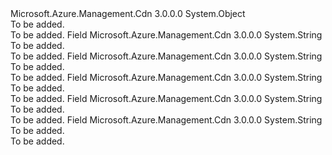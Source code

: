 <Type Name="SkuName" FullName="Microsoft.Azure.Management.Cdn.Models.SkuName">
  <TypeSignature Language="C#" Value="public static class SkuName" />
  <TypeSignature Language="ILAsm" Value=".class public auto ansi abstract sealed beforefieldinit SkuName extends System.Object" />
  <TypeSignature Language="DocId" Value="T:Microsoft.Azure.Management.Cdn.Models.SkuName" />
  <TypeSignature Language="VB.NET" Value="Public Class SkuName" />
  <TypeSignature Language="F#" Value="type SkuName = class" />
  <AssemblyInfo>
    <AssemblyName>Microsoft.Azure.Management.Cdn</AssemblyName>
    <AssemblyVersion>3.0.0.0</AssemblyVersion>
  </AssemblyInfo>
  <Base>
    <BaseTypeName>System.Object</BaseTypeName>
  </Base>
  <Interfaces />
  <Docs>
    <summary>To be added.</summary>
    <remarks>To be added.</remarks>
  </Docs>
  <Members>
    <Member MemberName="CustomVerizon">
      <MemberSignature Language="C#" Value="public const string CustomVerizon;" />
      <MemberSignature Language="ILAsm" Value=".field public static literal string CustomVerizon" />
      <MemberSignature Language="DocId" Value="F:Microsoft.Azure.Management.Cdn.Models.SkuName.CustomVerizon" />
      <MemberSignature Language="VB.NET" Value="Public Const CustomVerizon As String " />
      <MemberSignature Language="F#" Value="val mutable CustomVerizon : string" Usage="Microsoft.Azure.Management.Cdn.Models.SkuName.CustomVerizon" />
      <MemberType>Field</MemberType>
      <AssemblyInfo>
        <AssemblyName>Microsoft.Azure.Management.Cdn</AssemblyName>
        <AssemblyVersion>3.0.0.0</AssemblyVersion>
      </AssemblyInfo>
      <ReturnValue>
        <ReturnType>System.String</ReturnType>
      </ReturnValue>
      <Docs>
        <summary>To be added.</summary>
        <remarks>To be added.</remarks>
      </Docs>
    </Member>
    <Member MemberName="PremiumVerizon">
      <MemberSignature Language="C#" Value="public const string PremiumVerizon;" />
      <MemberSignature Language="ILAsm" Value=".field public static literal string PremiumVerizon" />
      <MemberSignature Language="DocId" Value="F:Microsoft.Azure.Management.Cdn.Models.SkuName.PremiumVerizon" />
      <MemberSignature Language="VB.NET" Value="Public Const PremiumVerizon As String " />
      <MemberSignature Language="F#" Value="val mutable PremiumVerizon : string" Usage="Microsoft.Azure.Management.Cdn.Models.SkuName.PremiumVerizon" />
      <MemberType>Field</MemberType>
      <AssemblyInfo>
        <AssemblyName>Microsoft.Azure.Management.Cdn</AssemblyName>
        <AssemblyVersion>3.0.0.0</AssemblyVersion>
      </AssemblyInfo>
      <ReturnValue>
        <ReturnType>System.String</ReturnType>
      </ReturnValue>
      <Docs>
        <summary>To be added.</summary>
        <remarks>To be added.</remarks>
      </Docs>
    </Member>
    <Member MemberName="StandardAkamai">
      <MemberSignature Language="C#" Value="public const string StandardAkamai;" />
      <MemberSignature Language="ILAsm" Value=".field public static literal string StandardAkamai" />
      <MemberSignature Language="DocId" Value="F:Microsoft.Azure.Management.Cdn.Models.SkuName.StandardAkamai" />
      <MemberSignature Language="VB.NET" Value="Public Const StandardAkamai As String " />
      <MemberSignature Language="F#" Value="val mutable StandardAkamai : string" Usage="Microsoft.Azure.Management.Cdn.Models.SkuName.StandardAkamai" />
      <MemberType>Field</MemberType>
      <AssemblyInfo>
        <AssemblyName>Microsoft.Azure.Management.Cdn</AssemblyName>
        <AssemblyVersion>3.0.0.0</AssemblyVersion>
      </AssemblyInfo>
      <ReturnValue>
        <ReturnType>System.String</ReturnType>
      </ReturnValue>
      <Docs>
        <summary>To be added.</summary>
        <remarks>To be added.</remarks>
      </Docs>
    </Member>
    <Member MemberName="StandardChinaCdn">
      <MemberSignature Language="C#" Value="public const string StandardChinaCdn;" />
      <MemberSignature Language="ILAsm" Value=".field public static literal string StandardChinaCdn" />
      <MemberSignature Language="DocId" Value="F:Microsoft.Azure.Management.Cdn.Models.SkuName.StandardChinaCdn" />
      <MemberSignature Language="VB.NET" Value="Public Const StandardChinaCdn As String " />
      <MemberSignature Language="F#" Value="val mutable StandardChinaCdn : string" Usage="Microsoft.Azure.Management.Cdn.Models.SkuName.StandardChinaCdn" />
      <MemberType>Field</MemberType>
      <AssemblyInfo>
        <AssemblyName>Microsoft.Azure.Management.Cdn</AssemblyName>
        <AssemblyVersion>3.0.0.0</AssemblyVersion>
      </AssemblyInfo>
      <ReturnValue>
        <ReturnType>System.String</ReturnType>
      </ReturnValue>
      <Docs>
        <summary>To be added.</summary>
        <remarks>To be added.</remarks>
      </Docs>
    </Member>
    <Member MemberName="StandardVerizon">
      <MemberSignature Language="C#" Value="public const string StandardVerizon;" />
      <MemberSignature Language="ILAsm" Value=".field public static literal string StandardVerizon" />
      <MemberSignature Language="DocId" Value="F:Microsoft.Azure.Management.Cdn.Models.SkuName.StandardVerizon" />
      <MemberSignature Language="VB.NET" Value="Public Const StandardVerizon As String " />
      <MemberSignature Language="F#" Value="val mutable StandardVerizon : string" Usage="Microsoft.Azure.Management.Cdn.Models.SkuName.StandardVerizon" />
      <MemberType>Field</MemberType>
      <AssemblyInfo>
        <AssemblyName>Microsoft.Azure.Management.Cdn</AssemblyName>
        <AssemblyVersion>3.0.0.0</AssemblyVersion>
      </AssemblyInfo>
      <ReturnValue>
        <ReturnType>System.String</ReturnType>
      </ReturnValue>
      <Docs>
        <summary>To be added.</summary>
        <remarks>To be added.</remarks>
      </Docs>
    </Member>
  </Members>
</Type>